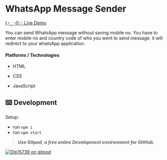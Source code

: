 # WhatsApp Message Sender

[(◔‿◔)!☞ Live Demo](http://wpmessage.dipvachhani.tech/)

You can send WhatsApp message without saving mobile no. You have to enter mobile no and country code of who you went to send message. it will redirect to your whatsApp application.

#### Platforms / Technologies

- HTML

- CSS

- JavaScript

## ⌨️ Development

Setup:

- run `npm i`
- run `npm start`

> **_Use Gitpod, a free online Development environment for GitHub._**

[![DIp15739 on gitpod](https://gitpod.io/button/open-in-gitpod.svg)](https://gitpod.io/#https://github.com/DIp15739/WhatsApp-Message-Sender/)

<img src="">
